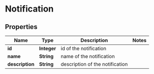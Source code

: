 
# Notification

## Properties
Name | Type | Description | Notes
------------ | ------------- | ------------- | -------------
**id** | **Integer** | id of the notification | 
**name** | **String** | name of the notification | 
**description** | **String** | description of the notification | 



